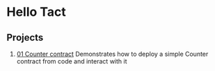 # Hello Tact

## Projects

1. [01 Counter contract](01-counter)
Demonstrates how to deploy a simple Counter contract from code and interact with it
